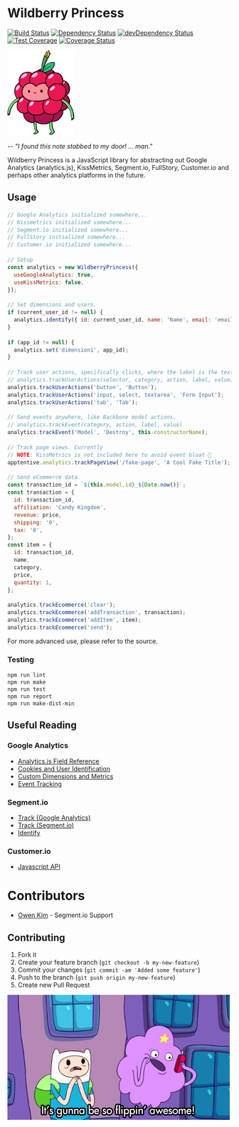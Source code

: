 # Wildberry Princess

[![Build Status](https://travis-ci.org/MatthewCallis/wildberry-princess.svg)](https://travis-ci.org/MatthewCallis/wildberry-princess)
[![Dependency Status](https://david-dm.org/MatthewCallis/wildberry-princess.svg)](https://david-dm.org/MatthewCallis/wildberry-princess)
[![devDependency Status](https://david-dm.org/MatthewCallis/wildberry-princess/dev-status.svg?style=flat)](https://david-dm.org/MatthewCallis/wildberry-princess#info=devDependencies)
[![Test Coverage](https://codeclimate.com/github/MatthewCallis/wildberry-princess/badges/coverage.svg)](https://codeclimate.com/github/MatthewCallis/wildberry-princess)
[![Coverage Status](https://coveralls.io/repos/MatthewCallis/wildberry-princess/badge.svg?branch=master)](https://coveralls.io/r/MatthewCallis/wildberry-princess?branch=master)

![Wildberry Princess](https://raw.githubusercontent.com/MatthewCallis/wildberry-princess/master/wildberry-princess.png)

_-- "I found this note stabbed to my door! ... man."_

Wildberry Princess is a JavaScript library for abstracting out Google Analytics (analytics.js), KissMetrics, Segment.io, FullStory, Customer.io and perhaps other analytics platforms in the future.

## Usage

```javascript
// Google Analytics initialized somewhere...
// Kissmetrics initialized somewhere...
// Segment.io initialized somewhere...
// FullStory initialized somewhere...
// Customer.io initialized somewhere...

// Setup
const analytics = new WildberryPrincess({
  useGoogleAnalytics: true,
  useKissMetrics: false,
});

// Set dimensions and users.
if (current_user_id != null) {
  analytics.identify({ id: current_user_id, name: 'Name', email: 'email@domain.tld' });
}

if (app_id != null) {
  analytics.set('dimension1', app_id);
}

// Track user actions, specifically clicks, where the label is the text content (button, div, tab, etc.) or form input name (input, select, textarea).
// analytics.trackUserActions(selector, category, action, label, value)
analytics.trackUserActions('button', 'Button');
analytics.trackUserActions('input, select, textarea', 'Form Input');
analytics.trackUserActions('tab', 'Tab');

// Send events anywhere, like Backbone model actions.
// analytics.trackEvent(category, action, label, value)
analytics.trackEvent('Model', 'Destroy', this.constructorName);

// Track page views. Currently
// NOTE: KissMetrics is not included here to avoid event bloat 🤑
apptentive.analytics.trackPageView('/fake-page', 'A Cool Fake Title');

// Send eCommerce data.
const transaction_id = `${this.model.id}_${Date.now()}`;
const transaction = {
  id: transaction_id,
  affiliation: 'Candy Kingdom',
  revenue: price,
  shipping: '0',
  tax: '0',
};
const item = {
  id: transaction_id,
  name,
  category,
  price,
  quantity: 1,
};

analytics.trackEcommerce('clear');
analytics.trackEcommerce('addTransaction', transaction);
analytics.trackEcommerce('addItem', item);
analytics.trackEcommerce('send');
```

For more advanced use, please refer to the source.

### Testing

```shell
npm run lint
npm run make
npm run test
npm run report
npm run make-dist-min
```

## Useful Reading

### Google Analytics
- [Analytics.js Field Reference](https://developers.google.com/analytics/devguides/collection/analyticsjs/field-reference)
- [Cookies and User Identification](https://developers.google.com/analytics/devguides/collection/analyticsjs/cookies-user-id)
- [Custom Dimensions and Metrics](https://developers.google.com/analytics/devguides/collection/analyticsjs/custom-dims-mets)
- [Event Tracking](https://developers.google.com/analytics/devguides/collection/analyticsjs/events)

### Segment.io
- [Track (Google Analytics)](https://segment.com/docs/integrations/google-analytics/#track)
- [Track (Segment.io)](https://segment.com/docs/sources/website/analytics.js/#track)
- [Identify](https://segment.com/docs/spec/identify/)

### Customer.io

- [Javascript API](https://customer.io/docs/api/javascript.html)

# Contributors

- [Owen Kim](https://github.com/owenkim) - Segment.io Support

## Contributing

1. Fork it
2. Create your feature branch (`git checkout -b my-new-feature`)
3. Commit your changes (`git commit -am 'Added some feature'`)
4. Push to the branch (`git push origin my-new-feature`)
5. Create new Pull Request

![It's gunna be so flippin' awesome!](https://raw.githubusercontent.com/MatthewCallis/HotDogPrincess/master/awesome.gif)
